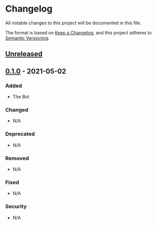 # Changelog

All notable changes to this project will be documented in this file.

The format is based on [Keep a Changelog](https://keepachangelog.com/en/1.0.0/),
and this project adheres to [Semantic Versioning](https://semver.org/spec/v2.0.0.html).

## [Unreleased]

## [0.1.0] - 2021-05-02

### Added

- The Bot

### Changed

- N/A

### Deprecated

- N/A

### Removed

- N/A

### Fixed

- N/A

### Security

- N/A

[unreleased]: https://github.com/AnotherBrynAlt/Ember/compare/v0.1.0...HEAD
[0.1.0]: https://github.com/AnotherBrynAlt/Ember/releases/tag/v0.1.0

